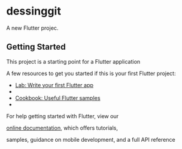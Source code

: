 # dessinggit

A new Flutter projec. 

## Getting Started 

This project is a starting point for a Flutter application

A few resources to get you started if this is your first Flutter project:

- [Lab: Write your first Flutter app](https://flutter.dev/docs/get-started/codelab)
- 
- [Cookbook: Useful Flutter samples](https://flutter.dev/docs/cookbook)
- 
For help getting started with Flutter, view our

[online documentation](https://flutter.dev/docs), which offers tutorials,

samples, guidance on mobile development, and a full API reference
